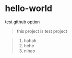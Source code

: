 # hello-world
test github option

> this project is test project

> 1. hahah
> 2. hehe
> 3. nihao 




